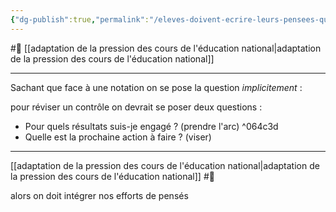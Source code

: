 ```yaml
---
{"dg-publish":true,"permalink":"/eleves-doivent-ecrire-leurs-pensees-quand-il-y-a-des-exercices/"}
---
```


#🌱 [[adaptation de la pression des cours de l'éducation national\|adaptation de la pression des cours de l'éducation national]]

---
Sachant que face à une notation on se pose la question *implicitement* :
<div class="transclusion internal-embed is-loaded"><div class="markdown-embed">



pour réviser un contrôle on devrait se poser deux questions :
- Pour quels résultats suis-je engagé ? (prendre l'arc) ^064c3d
- Quelle est la prochaine action à faire ? (viser)

---
[[adaptation de la pression des cours de l'éducation national\|adaptation de la pression des cours de l'éducation national]] #🌲 

</div></div>
alors on doit intégrer nos efforts de pensés